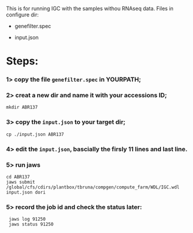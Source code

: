 This is for running IGC with the samples withou RNAseq data.
Files in configure dir:

- genefilter.spec

- input.json

# Steps:
### 1> copy the file `genefilter.spec` in YOURPATH;

### 2> creat a new dir and name it with your accessions ID;

```
mkdir ABR137

```
### 3> copy the `input.json` to your target dir;

```
cp ./input.json ABR137
```

### 4> edit the `input.json`, bascially the firsly 11 lines and last line.

### 5> run jaws

```
cd ABR137
jaws submit /global/cfs/cdirs/plantbox/tbruna/compgen/compute_farm/WDL/IGC.wdl input.json dori 
```
### 5> record the job id and check the status later:

```
 jaws log 91250
 jaws status 91250
```